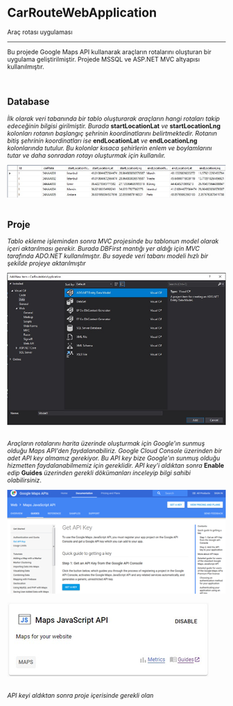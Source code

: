 # CarRouteWebApplication
Araç rotası uygulaması
<hr>

Bu projede Google Maps API kullanarak araçların rotalarını oluşturan bir uygulama geliştirilmiştir. Projede MSSQL ve ASP.NET MVC altyapısı kullanılmıştır.

<br>

## Database <br>
*İlk olarak veri tabanında bir tablo oluşturarak araçların hangi rotaları takip edeceğinin bilgisi girilmiştir. Burada* <b>startLocationLat</b> *ve* <b>startLocationLng</b> *kolonları rotanın başlangıç şehrinin koordinatlarını belirtmektedir. Rotanın bitiş şehrinin 
koordinatları ise* <b>endLocationLat</b> *ve* <b>endLocationLng</b> *kolonlarında tutulur. Bu kolonlar kısaca şehirlerin enlem ve boylamlarını tutar ve daha sonradan rotayı oluşturmak için kullanılır.*

<img src="https://github.com/onurakcakale/CarRouteWebApplication/blob/main/screenshots/tablo.jpg" width="auto"> <br> <br>

## Proje <br>
*Tablo ekleme işleminden sonra MVC projesinde bu tablonun model olarak içeri aktarılması gerekir. Burada DBFirst mantığı yer aldığı için MVC tarafında ADO.NET kullanılmıştır. Bu sayede veri tabanı modeli hızlı bir şekilde projeye aktarılmıştır*

<img src="https://github.com/onurakcakale/CarRouteWebApplication/blob/main/screenshots/adonet.jpg" width="auto"> <br> <br>

*Araçların rotalarını harita üzerinde oluşturmak için Google'ın sunmuş olduğu Maps API'den faydalanabiliriz. Google Cloud Console üzerinden bir adet API key almamız gerekiyor. Bu API key bize Google'ın sunmuş olduğu hizmetten faydalanabilmemiz için gereklidir. API key'i
aldıktan sonra* <b>Enable</b> *edip* <b>Guides</b> *üzerinden gerekli dökümanları inceleyip bilgi sahibi olabilirsiniz*.

<img src="https://github.com/onurakcakale/CarRouteWebApplication/blob/main/screenshots/maps_api2.png" width="auto"> <br> <br>
<img src="https://github.com/onurakcakale/CarRouteWebApplication/blob/main/screenshots/maps_api.jpg" width="auto"> <br> <br>

*API keyi aldıktan sonra proje içerisinde gerekli olan* <b><script></b> *eklememiz gerekiyor. Google Cloud Console üzerinden almış olduğumu API keyi script tagleri içerisinde* <b>YOUR_API_KEY_HERE</b> *kısmına yapıştır yaptıktan sonra API'yi kullanılmaya hazırdır.*

<img src="https://github.com/onurakcakale/CarRouteWebApplication/blob/main/screenshots/apikey.jpg" width="auto"> <br> <br>

<br>

*Rotamızı harita üzerinde gösterebilmemiz için javascript kodlarıyla haritamızı oluşturmamız ve harita üzerinde belirlenen rotayı otomatik olarak oluşturmamız gerekiyor. Haritayı oluşturmakla işe başlayalım.*

<img src="https://github.com/onurakcakale/CarRouteWebApplication/blob/main/screenshots/initmap.jpg" width="auto"> <br> <br>

*DirectionsService nesnesini kullanarak yol tariflerini (çeşitli ulaşım yöntemlerini kullanarak) hesaplayabilirsiniz. Bu nesne, yön isteğini alan ve etkili bir yol döndüren Google Haritalar API Yol Tarifi Hizmeti ile iletişim kurar. Bu yön sonuçlarını kendiniz 
işleyebilir veya aynısını oluşturmak için DirectionsRenderer nesnesini kullanabilirsiniz. InitMap fonksiyonuna şehirlerin konunm bilgileri parametre olarak gönderilmektedir. Bu parametreler html sayfasındaki grid içerisinden gönderilmektedir. Harita oluşturulur fakat 
sayfa ilk açıldığı anda herhangi bir konum bilgisi almadığı için harita boş görünecektir. Daha sonradan grid üzerinden konum bilgileri buraya gönderildiğinde gönderilen konumlara göre harita kendini şekillendirecektir.* <br> <br>

<img src="https://github.com/onurakcakale/CarRouteWebApplication/blob/main/screenshots/calculateRoute.jpg" width="auto"> <br> <br>

*Burada initMap fonksiyonundan gönderilern parametrelerle iki lokasyon arasındaki rota oluşturulur. directionService içerisinde* <b>origin</b> *başlangıç lokasyonunu,* <b>destination</b> *ise varış lokasyonunun enlem ve boylam bilgilerini alır.* <b>TravelMode</b> 
*burada* <b>'DRIVING'</b> *olarak ayarlanmıştır çünkü bu proje için araçlara bir rota çizmek istiyoruz. Bunun için olan en uygun mod ise DRIVING modudur. Eğer siz daha farklı bir mod ile rotanızı oluşturmak istiyorsanız dökümanları inceleyerek size uygun olan seyahat
modunu buraya girebilirsiniz.* <br> <br> <br>

*Artık başlangıç ve bitiş lokasyonlarımızın enlem ve boylam bilgileri girildi ve seyahat modunu da ayarladık. Bu bilgileri directionsService'e gönderdikten sonra gelen response değerine göre eğer rota başarılı bir şekilde oluşturlursa*
<b>directionsRenderer.SetDirections(response)</b> *diyerek rotayı harita üzerinde oluşturabiliriz. İki rota arasındaki mesafe ve süre bilgileri gelen response içerisinde mevcut. Bu bilgleri response içerisinden alarak haritanın üzerindeki alanlara yerleştirerek rotanın
uzunluğunu ve süresini de böylece görebilirsiniz* <br>

<img src="https://github.com/onurakcakale/CarRouteWebApplication/blob/main/screenshots/build.jpg" width="auto">
